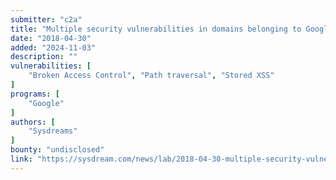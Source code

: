 ```yaml
---
submitter: "c2a"
title: "Multiple security vulnerabilities in domains belonging to Google"
date: "2018-04-30"
added: "2024-11-03"
description: ""
vulnerabilities: [
    "Broken Access Control", "Path traversal", "Stored XSS"
]
programs: [
    "Google"
]
authors: [
    "Sysdreams"
]
bounty: "undisclosed"
link: "https://sysdream.com/news/lab/2018-04-30-multiple-security-vulnerabilities-in-domains-belonging-to-google/"
---
```




